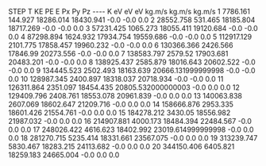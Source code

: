 STEP	T	KE	PE	E	Px	Py	Pz
----	K	eV	eV	eV	kg.m/s	kg.m/s	kg.m/s
1	7786.161	144.927	18286.014	18430.941	-0.0	-0.0	0.0
2	28552.758	531.465	18185.804	18717.269	-0.0	-0.0	0.0
3	57231.425	1065.273	18055.411	19120.684	-0.0	-0.0	0.0
4	87298.894	1624.932	17934.754	19559.686	-0.0	-0.0	0.0
5	112917.129	2101.775	17858.457	19960.232	-0.0	-0.0	0.0
6	130366.366	2426.566	17846.99	20273.556	-0.0	-0.0	0.0
7	138583.797	2579.52	17903.681	20483.201	-0.0	-0.0	0.0
8	138925.437	2585.879	18016.643	20602.522	-0.0	-0.0	0.0
9	134445.523	2502.493	18163.639	20666.131999999998	-0.0	-0.0	0.0
10	128987.345	2400.897	18318.037	20718.934	-0.0	-0.0	0.0
11	126311.864	2351.097	18454.435	20805.532000000003	-0.0	0.0	0.0
12	129409.796	2408.761	18553.078	20961.839	-0.0	0.0	0.0
13	140063.838	2607.069	18602.647	21209.716	-0.0	0.0	0.0
14	158666.876	2953.335	18601.426	21554.761	-0.0	0.0	0.0
15	184278.212	3430.05	18556.982	21987.032	-0.0	0.0	0.0
16	214907.881	4000.173	18484.394	22484.567	-0.0	0.0	0.0
17	248026.422	4616.623	18402.992	23019.614999999998	-0.0	0.0	0.0
18	281270.715	5235.414	18331.661	23567.075	-0.0	0.0	0.0
19	313239.747	5830.467	18283.215	24113.682	-0.0	0.0	0.0
20	344150.406	6405.821	18259.183	24665.004	-0.0	0.0	0.0
